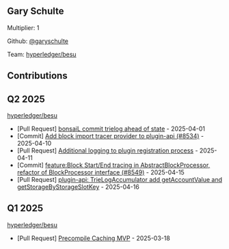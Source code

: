 
## Gary Schulte
Multiplier: 1

Github: [@garyschulte](https://github.com/garyschulte)

Team: [hyperledger/besu](https://github.com/hyperledger/besu/pulls?q=author%3Agaryschulte)

## Contributions

## Q2 2025


[hyperledger/besu](https://github.com/hyperledger/besu)
* [Pull Request] [bonsaiL commit trielog ahead of state](https://github.com/hyperledger/besu/pull/8500) - 2025-04-01
* [Commit] [Add block import tracer provider to plugin-api (#8534)](https://github.com/hyperledger/besu/commit/a3cb7368592d1adcf4f9fb0645d35d62c2a41bf8) - 2025-04-10
* [Pull Request] [Additional logging to plugin registration process](https://github.com/hyperledger/besu/pull/8544) - 2025-04-11
* [Commit] [feature:Block Start/End tracing in AbstractBlockProcessor, refactor of BlockProcessor interface (#8549)](https://github.com/hyperledger/besu/commit/c7b30c47e7d6973c74001b21cdeb848b1fe2262c) - 2025-04-15
* [Pull Request] [plugin-api: TrieLogAccumulator add getAccountValue and getStorageByStorageSlotKey](https://github.com/hyperledger/besu/pull/8556) - 2025-04-16
## Q1 2025

[hyperledger/besu](https://github.com/hyperledger/besu)
* [Pull Request] [Precompile Caching MVP](https://github.com/hyperledger/besu/pull/8095) - 2025-03-18
